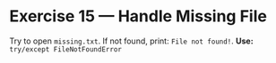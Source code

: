 # Exercise 15 — Handle Missing File

Try to open `missing.txt`. If not found, print: `File not found!`.
**Use:** `try/except FileNotFoundError`